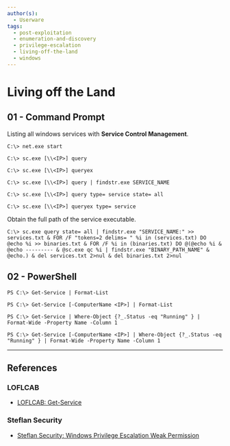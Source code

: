 ```yaml
---
author(s):
  - Userware
tags:
  - post-exploitation
  - enumeration-and-discovery
  - privilege-escalation
  - living-off-the-land
  - windows
---
```

# Living off the Land

## 01 - Command Prompt

Listing all windows services with **Service Control Management**.

```
C:\> net.exe start

C:\> sc.exe [\\<IP>] query

C:\> sc.exe [\\<IP>] queryex

C:\> sc.exe [\\<IP>] query | findstr.exe SERVICE_NAME

C:\> sc.exe [\\<IP>] query type= service state= all

C:\> sc.exe [\\<IP>] queryex type= service
```

Obtain the full path of the service executable.

```
C:\> sc.exe query state= all | findstr.exe "SERVICE_NAME:" >> services.txt & FOR /F "tokens=2 delims= " %i in (services.txt) DO @echo %i >> binaries.txt & FOR /F %i in (binaries.txt) DO @(@echo %i & @echo --------- & @sc.exe qc %i | findstr.exe "BINARY_PATH_NAME" & @echo.) & del services.txt 2>nul & del binaries.txt 2>nul
```

## 02 - PowerShell

```
PS C:\> Get-Service | Format-List

PS C:\> Get-Service [-ComputerName <IP>] | Format-List

PS C:\> Get-Service | Where-Object {?_.Status -eq "Running" } | Format-Wide -Property Name -Column 1

PS C:\> Get-Service [-ComputerName <IP>] | Where-Object {?_.Status -eq "Running" } | Format-Wide -Property Name -Column 1
```

---
## References

### LOFLCAB

- [LOFLCAB: Get-Service](https://lofl-project.github.io/loflcab/Cmdlets/Get-Service/)

### Steflan Security

- [Steflan Security: Windows Privilege Escalation Weak Permission](https://steflan-security.com/windows-privilege-escalation-weak-permission/)
